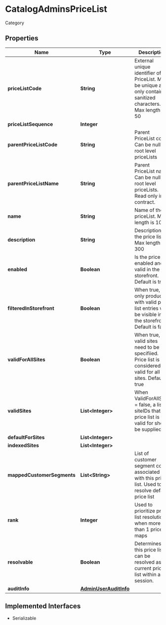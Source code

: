 

# CatalogAdminsPriceList

Category

## Properties

| Name | Type | Description | Notes |
|------------ | ------------- | ------------- | -------------|
|**priceListCode** | **String** | External unique identifier of the PriceList. Must be unique an only contain url sanitized characters. Max length is 50 |  |
|**priceListSequence** | **Integer** |  |  [optional] |
|**parentPriceListCode** | **String** | Parent PriceList code, Can be null for root level priceLists |  [optional] |
|**parentPriceListName** | **String** | Parent PriceList name, Can be null for root level priceLists. Read only in contract. |  [optional] |
|**name** | **String** | Name of the priceList. Max length is 100 |  |
|**description** | **String** | Description of the price list. Max length is 300 |  [optional] |
|**enabled** | **Boolean** | Is the price list enabled and valid in the storefront. Default is true. |  [optional] |
|**filteredInStorefront** | **Boolean** | When true, only products with valid price list entries will be visible in the storefront. Default is false |  [optional] |
|**validForAllSites** | **Boolean** | When true, no valid sites need to be specifiied. Price list is considered valid for all sites. Default is true |  [optional] |
|**validSites** | **List&lt;Integer&gt;** | When ValidForAllSites &#x3D; false, a list of siteIDs that the price list is valid for should be supplied |  [optional] |
|**defaultForSites** | **List&lt;Integer&gt;** |  |  [optional] |
|**indexedSites** | **List&lt;Integer&gt;** |  |  [optional] |
|**mappedCustomerSegments** | **List&lt;String&gt;** | List of customer segment code associated with this price list.  Used to resolve default price list |  [optional] |
|**rank** | **Integer** | Used to prioritize price list resolution when more than 1 price list maps |  [optional] |
|**resolvable** | **Boolean** | Determines if this price list can be resolved as the current price list   within a session. |  [optional] |
|**auditInfo** | [**AdminUserAuditInfo**](AdminUserAuditInfo.md) |  |  [optional] |


## Implemented Interfaces

* Serializable


